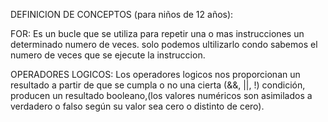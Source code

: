 DEFINICION DE CONCEPTOS (para niños de 12 años):

FOR:                 Es un bucle que se utiliza para repetir una o mas instrucciones un determinado numero de 
					veces. solo podemos ultilizarlo condo sabemos el numero de veces que se ejecute la instruccion.

OPERADORES LOGICOS: Los operadores logicos nos proporcionan un resultado a partir de que se cumpla o no una cierta
(&&, ||, !)		    condición, producen un resultado booleano,(los valores numéricos son asimilados a verdadero o 
					falso según su valor sea cero o distinto de cero).
